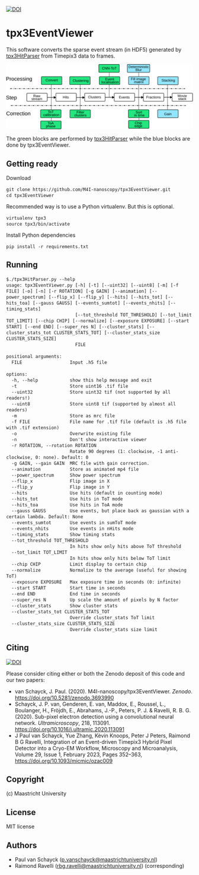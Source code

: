 [![DOI](https://zenodo.org/badge/112339162.svg)](https://zenodo.org/badge/latestdoi/112339162)
# tpx3EventViewer

This software converts the sparse event stream (in HDF5) generated by [tpx3HitParser](https://github.com/M4I-nanoscopy/tpx3HitParser) from Timepix3 data to frames. 

![Processing](processing.svg)

The green blocks are performed by [tpx3HitParser](https://github.com/M4I-nanoscopy/tpx3HitParser) while the blue blocks are done by tpx3EventViewer.


## Getting ready

Download

```
git clone https://github.com/M4I-nanoscopy/tpx3EventViewer.git
cd tpx3EventViewer
```

Recommended way is to use a Python virtualenv. But this is optional.

```
virtualenv tpx3
source tpx3/bin/activate
```

Install Python dependencies

```
pip install -r requirements.txt
```

## Running

```
$./tpx3HitParser.py --help
usage: tpx3EventViewer.py [-h] [-t] [--uint32] [--uint8] [-m] [-f FILE] [-o] [-n] [-r ROTATION] [-g GAIN] [--animation] [--power_spectrum] [--flip_x] [--flip_y] [--hits] [--hits_tot] [--hits_toa] [--gauss GAUSS] [--events_sumtot] [--events_nhits] [--timing_stats]
                          [--tot_threshold TOT_THRESHOLD] [--tot_limit TOT_LIMIT] [--chip CHIP] [--normalize] [--exposure EXPOSURE] [--start START] [--end END] [--super_res N] [--cluster_stats] [--cluster_stats_tot CLUSTER_STATS_TOT] [--cluster_stats_size CLUSTER_STATS_SIZE]
                          FILE

positional arguments:
  FILE                  Input .h5 file

options:
  -h, --help            show this help message and exit
  -t                    Store uint16 .tif file
  --uint32              Store uint32 tif (not supported by all readers!)
  --uint8               Store uint8 tif (supported by almost all readers)
  -m                    Store as mrc file
  -f FILE               File name for .tif file (default is .h5 file with .tif extension)
  -o                    Overwrite existing file
  -n                    Don't show interactive viewer
  -r ROTATION, --rotation ROTATION
                        Rotate 90 degrees (1: clockwise, -1 anti-clockwise, 0: none). Default: 0
  -g GAIN, --gain GAIN  MRC file with gain correction.
  --animation           Store as animated mp4 file
  --power_spectrum      Show power spectrum
  --flip_x              Flip image in X
  --flip_y              Flip image in Y
  --hits                Use hits (default in counting mode)
  --hits_tot            Use hits in ToT mode
  --hits_toa            Use hits in ToA mode
  --gauss GAUSS         Use events, but place back as gaussian with a certain lambda. Default: None
  --events_sumtot       Use events in sumToT mode
  --events_nhits        Use events in nHits mode
  --timing_stats        Show timing stats
  --tot_threshold TOT_THRESHOLD
                        In hits show only hits above ToT threshold
  --tot_limit TOT_LIMIT
                        In hits show only hits below ToT limit
  --chip CHIP           Limit display to certain chip
  --normalize           Normalize to the average (useful for showing ToT)
  --exposure EXPOSURE   Max exposure time in seconds (0: infinite)
  --start START         Start time in seconds
  --end END             End time in seconds
  --super_res N         Up scale the amount of pixels by N factor
  --cluster_stats       Show cluster stats
  --cluster_stats_tot CLUSTER_STATS_TOT
                        Override cluster_stats ToT limit
  --cluster_stats_size CLUSTER_STATS_SIZE
                        Override cluster_stats size limit
```
## Citing

[![DOI](https://zenodo.org/badge/112339162.svg)](https://zenodo.org/badge/latestdoi/112339162)

Please consider citing either or both the Zenodo deposit of this code and our two papers:

* van Schayck, J. Paul. (2020). M4I-nanoscopy/tpx3EventViewer. _Zenodo_. https://doi.org/10.5281/zenodo.3693990
* Schayck, J. P. van, Genderen, E. van, Maddox, E., Roussel, L., Boulanger, H., Fröjdh, E., Abrahams, J.-P., Peters, P. J. & Ravelli, R. B. G. (2020). Sub-pixel electron detection using a convolutional neural network. _Ultramicroscopy_, 218, 113091. https://doi.org/10.1016/j.ultramic.2020.113091
* J Paul van Schayck, Yue Zhang, Kèvin Knoops, Peter J Peters, Raimond B G Ravelli, Integration of an Event-driven Timepix3 Hybrid Pixel Detector into a Cryo-EM Workflow, Microscopy and Microanalysis, Volume 29, Issue 1, February 2023, Pages 352–363, https://doi.org/10.1093/micmic/ozac009

## Copyright

(c) Maastricht University

## License

MIT license

## Authors

* Paul van Schayck (p.vanschayck@maastrichtuniversity.nl)
* Raimond Ravelli (rbg.ravelli@maastrichtuniversity.nl) (corresponding)